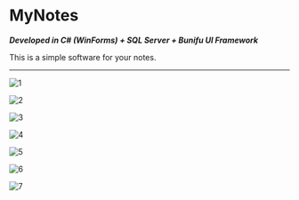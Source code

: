 # MyNotes

***Developed in C# (WinForms) + SQL Server + Bunifu UI Framework***

This is a simple software for your notes.

---------------------------

![1](https://user-images.githubusercontent.com/54969894/100527388-de638000-31b0-11eb-8d0a-523621b5c0fb.png)

![2](https://user-images.githubusercontent.com/54969894/100527405-ffc46c00-31b0-11eb-81f4-bf037ff57f98.png)

![3](https://user-images.githubusercontent.com/54969894/100527411-0d79f180-31b1-11eb-9a9a-693dac06dd0c.png)

![4](https://user-images.githubusercontent.com/54969894/100527413-123ea580-31b1-11eb-895a-f49e8d93c244.png)

![5](https://user-images.githubusercontent.com/54969894/100527415-15d22c80-31b1-11eb-9b17-8434e1136925.png)

![6](https://user-images.githubusercontent.com/54969894/100527418-19fe4a00-31b1-11eb-951d-0b854967aac5.png)

![7](https://user-images.githubusercontent.com/54969894/100527420-1d91d100-31b1-11eb-959b-81e20352fdbb.png)
